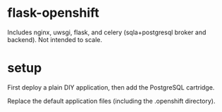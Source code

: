 flask-openshift
===============

Includes nginx, uwsgi, flask, and celery (sqla+postgresql broker and backend). Not intended to scale.

setup
=====

First deploy a plain DIY application, then add the PostgreSQL cartridge.

Replace the default application files (including the .openshift directory).

